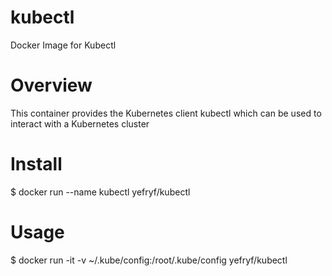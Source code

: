 # kubectl
Docker Image for Kubectl

# Overview
This container provides the Kubernetes client kubectl which can be used to interact with a Kubernetes cluster

# Install
$ docker run --name kubectl yefryf/kubectl

# Usage
$ docker run -it -v ~/.kube/config:/root/.kube/config yefryf/kubectl
